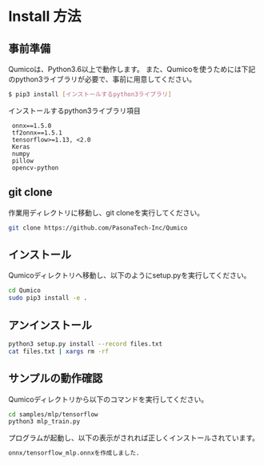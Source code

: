 # Install 方法

## 事前準備

Qumicoは、Python3.6以上で動作します。
また、Qumicoを使うためには下記のpython3ライブラリが必要で、事前に用意してください。

```sh
$ pip3 install [インストールするpython3ライブラリ]
```

インストールするpython3ライブラリ項目
```
 onnx==1.5.0
 tf2onnx==1.5.1
 tensorflow>=1.13, <2.0
 Keras
 numpy
 pillow
 opencv-python
```

## git clone

作業用ディレクトリに移動し、git cloneを実行してください。
```sh
git clone https://github.com/PasonaTech-Inc/Qumico
```

## インストール

Qumicoディレクトリへ移動し、以下のようにsetup.pyを実行してください。

```sh
cd Qumico
sudo pip3 install -e .　
```

##  アンインストール

```sh
python3 setup.py install --record files.txt
cat files.txt | xargs rm -rf
```

## サンプルの動作確認
Qumicoディレクトリから以下のコマンドを実行してください。

```sh
cd samples/mlp/tensorflow
python3 mlp_train.py 
```
プログラムが起動し、以下の表示がされれば正しくインストールされています。

```sh
onnx/tensorflow_mlp.onnxを作成しました.
```